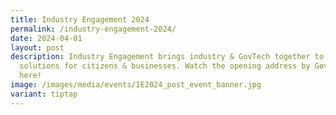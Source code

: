 ```yaml
---
title: Industry Engagement 2024
permalink: /industry-engagement-2024/
date: 2024-04-01
layout: post
description: Industry Engagement brings industry & GovTech together to discuss
  solutions for citizens & businesses. Watch the opening address by GovTech CEO
  here!
image: /images/media/events/IE2024_post_event_banner.jpg
variant: tiptap
---
```


